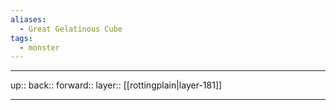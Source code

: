 ```yaml
---
aliases:
  - Great Gelatinous Cube
tags:
  - monster
---
```


***

up:: 
back:: 
forward:: 
layer:: [[rottingplain|layer-181]]

***